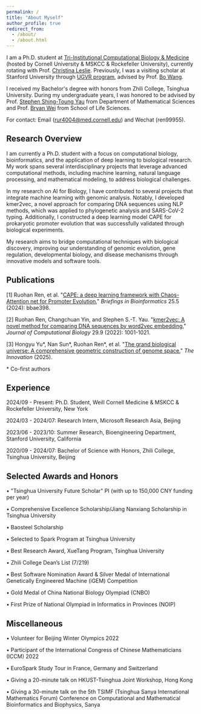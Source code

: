 ```yaml
---
permalink: /
title: "About Myself"
author_profile: true
redirect_from: 
  - /about/
  - /about.html
---
```


I am a Ph.D. student at [Tri-Institutional Computational Biology & Medicine](https://compbio.triiprograms.org/) (hosted by Cornell University & MSKCC & Rockefeller University), currently rotating with Prof. [Christina Leslie](https://www.mskcc.org/research/ski/labs/christina-leslie). Previously, I was a visiting scholar at Stanford University through [UGVR program](https://engineering.stanford.edu/students-academics/global-engineering-programs/chinese-undergraduate-visiting-research-program), advised by Prof. [Bo Wang](https://wanglab.stanford.edu/). 

I received my Bachelor's degree with honors from Zhili College, Tsinghua University. During my undergraduate years, I was honored to be advised by Prof. [Stephen Shing-Toung Yau](https://www.math.tsinghua.edu.cn/info/1125/2065.htm) from Department of Mathematical Sciences and Prof. [Bryan Wei](https://life.tsinghua.edu.cn/lifeen/info/1034/1078.htm) from School of Life Sciences.

For contact: Email (rur4004@med.cornell.edu) and Wechat (ren99955).


Research Overview
------
I am currently a Ph.D. student with a focus on computational biology, bioinformatics, and the application of deep learning to biological research. My work spans several interdisciplinary projects that leverage advanced computational methods, including machine learning, natural language processing, and mathematical modeling, to address biological challenges.

In my research on AI for Biology, I have contributed to several projects that integrate machine learning with genomic analysis. Notably, I developed kmer2vec, a novel approach for comparing DNA sequences using NLP methods, which was applied to phylogenetic analysis and SARS-CoV-2 typing. Additionally, I constructed a deep learning model CAPE for prokaryotic promoter evolution that was successfully validated through biological experiments.

My research aims to bridge computational techniques with biological discovery, improving our understanding of genomic evolution, gene regulation, developmental biology, and disease mechanisms through innovative models and software tools.

Publications
------
\[1\] Ruohan Ren, et al. "[CAPE: a deep learning framework with Chaos-Attention net for Promoter Evolution.](https://academic.oup.com/bib/article/25/5/bbae398/7730134)" _Briefings in Bioinformatics_ 25.5 (2024): bbae398.

\[2\] Ruohan Ren, Changchuan Yin, and Stephen S.-T. Yau. "[kmer2vec: A novel method for comparing DNA sequences by word2vec embedding.](https://www.liebertpub.com/doi/full/10.1089/cmb.2021.0536)" _Journal of Computational Biology_ 29.9 (2022): 1001-1021.

\[3\] Hongyu Yu\*, Nan Sun\*, Ruohan Ren\*, et al. "[The grand biological universe: A comprehensive geometric construction of genome space.](https://www.cell.com/the-innovation/fulltext/S2666-6758(25)00140-7)" _The Innovation_ (2025).

\* Co-first authors

Experience
------
2024/09 - Present: Ph.D. Student, Weill Cornell Medicine & MSKCC & Rockefeller University, New York

2024/03 - 2024/07: Research Intern, Microsoft Research Asia, Beijing

2023/06 - 2023/10: Summer Research, Bioengineering Department, Stanford University, California

2020/09 - 2024/07: Bachelor of Science with Honors, Zhili College, Tsinghua University, Beijing


Selected Awards and Honors
------
• "Tsinghua University Future Scholar" PI (with up to 150,000 CNY funding per year)

• Comprehensive Excellence Scholarship/Jiang Nanxiang Scholarship in Tsinghua University

• Baosteel Scholarship

• Selected to Spark Program at Tsinghua University

• Best Research Award, XueTang Program, Tsinghua University

• Zhili College Dean’s List (7/219)

• Best Software Nomination Award & Silver Medal of International Genetically Engineered Machine (iGEM) Competition

• Gold Medal of China National Biology Olympiad (CNBO)

• First Prize of National Olympiad in Informatics in Provinces (NOIP)


Miscellaneous
------
• Volunteer for Beijing Winter Olympics 2022

• Participant of the International Congress of Chinese Mathematicians (ICCM) 2022

• EuroSpark Study Tour in France, Germany and Switzerland

• Giving a 20-minute talk on HKUST-Tsinghua Joint Workshop, Hong Kong

• Giving a 30-minute talk on the 5th TSIMF (Tsinghua Sanya International Mathematics Forum) Conference on
Computational and Mathematical Bioinformatics and Biophysics, Sanya
